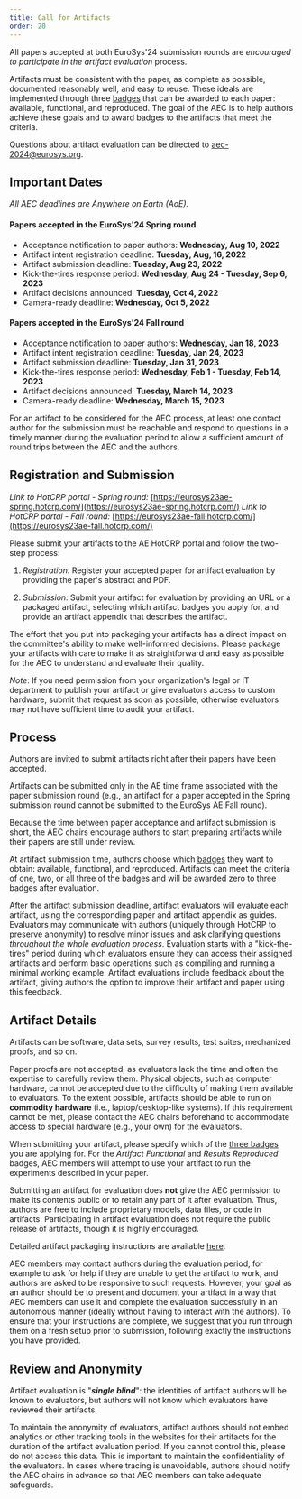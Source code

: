 ```yaml
---
title: Call for Artifacts
order: 20
---
```


All papers accepted at both EuroSys'24 submission rounds are *encouraged to participate in the artifact evaluation* process.

Artifacts must be consistent with the paper, as complete as possible, documented reasonably well, and easy to reuse.
These ideals are implemented through three [badges](badges) that can be awarded to each paper: available, functional, and reproduced.
The goal of the AEC is to help authors achieve these goals and to award badges to the artifacts that meet the criteria.

Questions about artifact evaluation can be directed to [aec-2024@eurosys.org](mailto:aec-2024@eurosys.org).

## Important Dates

*All AEC deadlines are Anywhere on Earth (AoE).*

#### Papers accepted in the EuroSys'24 Spring round
- Acceptance notification to paper authors: **Wednesday, Aug 10, 2022**
- Artifact intent registration deadline: **Tuesday, Aug, 16, 2022**
- Artifact submission deadline: **Tuesday, Aug 23, 2022**
- Kick-the-tires response period: **Wednesday, Aug 24 - Tuesday, Sep 6, 2023**
- Artifact decisions announced: **Tuesday, Oct 4, 2022**
- Camera-ready deadline: **Wednesday, Oct 5, 2022**

#### Papers accepted in the EuroSys'24 Fall round
- Acceptance notification to paper authors: **Wednesday, Jan 18, 2023**
- Artifact intent registration deadline: **Tuesday, Jan 24, 2023**
- Artifact submission deadline: **Tuesday, Jan 31, 2023**
- Kick-the-tires response period: **Wednesday, Feb 1 - Tuesday, Feb 14, 2023**
- Artifact decisions announced: **Tuesday, March 14, 2023**
- Camera-ready deadline: **Wednesday, March 15, 2023**


For an artifact to be considered for the AEC process, at least one contact author for the submission must be reachable and respond to questions in a timely manner during the evaluation period to allow a sufficient amount of round trips between the AEC and the authors.

## Registration and Submission

*Link to HotCRP portal - Spring round:* [https://eurosys23ae-spring.hotcrp.com/](https://eurosys23ae-spring.hotcrp.com/)
*Link to HotCRP portal - Fall round:* [https://eurosys23ae-fall.hotcrp.com/](https://eurosys23ae-fall.hotcrp.com/)

Please submit your artifacts to the AE HotCRP portal and follow the two-step process:

1. *Registration:* Register your accepted paper for artifact evaluation by providing the paper's abstract and PDF.

2. *Submission:* Submit your artifact for evaluation by providing an URL or a packaged artifact, selecting which artifact badges you apply for, and provide an artifact appendix that describes the artifact.

The effort that you put into packaging your artifacts has a direct impact on the committee's ability to make well-informed decisions.
Please package your artifacts with care to make it as straightforward and easy as possible for the AEC to understand and evaluate their quality.

*Note*: If you need permission from your organization's legal or IT department to publish your artifact or give evaluators access to custom hardware, submit that request as soon as possible, otherwise evaluators may not have sufficient time to audit your artifact.

## Process

Authors are invited to submit artifacts right after their papers have been accepted.

Artifacts can be submitted only in the AE time frame associated with the paper submission round (e.g., an artifact for a paper accepted in the Spring submission round cannot be submitted to the EuroSys AE Fall round).

Because the time between paper acceptance and artifact submission is short, the AEC chairs encourage authors to start preparing artifacts while their papers are still under review.

At artifact submission time, authors choose which [badges](badges) they want to obtain: available, functional, and reproduced.
Artifacts can meet the criteria of one, two, or all three of the badges and will be awarded zero to three badges after evaluation.

After the artifact submission deadline, artifact evaluators will evaluate each artifact, using the corresponding paper and artifact appendix as guides.
Evaluators may communicate with authors (uniquely through HotCRP to preserve anonymity) to resolve minor issues and ask clarifying questions *throughout the whole evaluation process*.
Evaluation starts with a "kick-the-tires" period during which evaluators ensure they can access their assigned artifacts and perform basic operations
such as compiling and running a minimal working example.
Artifact evaluations include feedback about the artifact, giving authors the option to improve their artifact and paper using this feedback.


## Artifact Details

Artifacts can be software, data sets, survey results, test suites, mechanized proofs, and so on.

Paper proofs are not accepted, as evaluators lack the time and often the expertise to carefully review them.
Physical objects, such as computer hardware, cannot be accepted due to the difficulty of making them available to evaluators.
To the extent possible, artifacts should be able to run on **commodity hardware** (i.e., laptop/desktop-like systems). If this requirement cannot be met, please contact the AEC chairs beforehand to accommodate access to special hardware (e.g., your own) for the evaluators.

When submitting your artifact, please specify which of the [three badges](badges) you are applying for.
For the *Artifact Functional* and *Results Reproduced* badges, AEC members will attempt to use your artifact to run the experiments described in your paper.

Submitting an artifact for evaluation does **not** give the AEC permission to make its contents public or to retain any part of it after evaluation.
Thus, authors are free to include proprietary models, data files, or code in artifacts.
Participating in artifact evaluation does not require the public release of artifacts, though it is highly encouraged.

Detailed artifact packaging instructions are available [here](packaging).

AEC members may contact authors during the evaluation period, for example to ask for help if they are unable to get the artifact to work, and authors are asked to be responsive to such requests.
However, your goal as an author should be to present and document your artifact in a way that AEC members can use it and complete the evaluation successfully in an autonomous manner (ideally without having to interact with the authors).
To ensure that your instructions are complete, we suggest that you run through them on a fresh setup prior to submission, following exactly the instructions you have provided.


## Review and Anonymity

Artifact evaluation is "***single blind***": the identities of artifact authors will be known to evaluators, but authors will not know which evaluators have reviewed their artifacts.

To maintain the anonymity of evaluators, artifact authors should not embed analytics or other tracking tools in the websites for their artifacts for the duration of the artifact evaluation period.
If you cannot control this, please do not access this data.
This is important to maintain the confidentiality of the evaluators.
In cases where tracing is unavoidable, authors should notify the AEC chairs in advance so that AEC members can take adequate safeguards.
